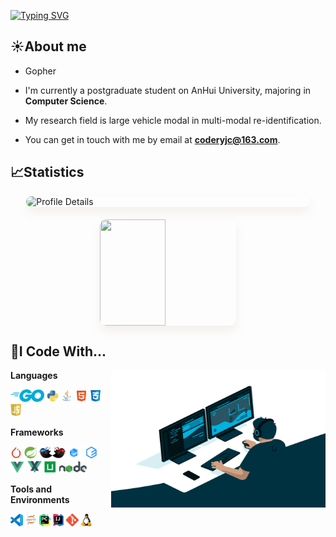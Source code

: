 <a href="https://git.io/typing-svg"><img src="https://readme-typing-svg.herokuapp.com?font=Sedan+SC&size=25&pause=1000&color=000000&center=true&vCenter=true&random=false&width=435&lines=Hello+World" alt="Typing SVG" /></a>

## ☀️About me

- Gopher

- I'm currently a postgraduate student on AnHui University, majoring in **Computer Science**.

- My research field is large vehicle modal in multi-modal re-identification.

- You can get in touch with me by email at **coderyjc@163.com**.


## 📈Statistics

<div style="display: flex; justify-content: center; width: 100%;">
    <div style="display: flex; flex-direction: column; align-items: center; gap: 20px; width: 90%; max-width: 600px;">
        <div style="display: flex; justify-content: center; align-items: center; width: 100%;">
            <img src="https://github-profile-summary-cards.vercel.app/api/cards/profile-details?username=coderyjc&theme=radical" alt="Profile Details" style="width: 100%; max-width: 600px; border-radius: 10px; box-shadow: 0 8px 16px rgba(184,164,126,0.15);" />
        </div>
        <div class="bottom" style="display: flex; justify-content: center; width: 100%; gap: 20px;">
            <img height="170px" src="https://github-readme-stats.vercel.app/api?theme=nightowl&username=coderyjc" style="width: 48%; border-radius: 10px; box-shadow: 0 8px 16px rgba(184,164,126,0.15);" />
        </div>
    </div>
</div>

## 🔨I Code With...

<img align="right" alt="GIF" src="assets/code.gif" width="343" height="220" title="Do what you like, and do it best!"> 

**Languages**

<code><img height="20" src="assets/go.png" alt="Go" title="Go"></code>
<code><img height="20" src="assets/python.png" alt="Python" title="Python"></code>
<code><img height="20" src="assets/java.png" alt="Java" title="Java"></code>
<code><img height="20" src="assets/html.png" alt="HTML" title="HTML"></code>
<code><img height="20" src="assets/css.png" alt="CSS" title="CSS"></code>
<code><img height="20" src="assets/js.png" alt="Javascript" title="Javascript"></code>

**Frameworks**

<code><img height="20" src="assets/pytorch.png" alt="Pytorch" title="Pytorch"></code>
<code><img height="20" src="assets/spring.png" alt="Spring" title="Spring"></code>
<code><img height="20" src="assets/mybatis.png" alt="MyBatis" title="MyBatis"></code>
<code><img height="20" src="assets/element.png" alt="Element" title="Element"></code>
<code><img height="20" src="assets/elementplus.png" alt="Element-Plus" title="Element-Plus"></code>
<code><img height="20" src="assets/vue.png" alt="Vue" title="Vue"></code>
<code><img height="20" src="assets/vuex.png" alt="Git" title="Vuex"></code>
<code><img height="20" src="assets/uniapp.png" alt="Uni-App" title="Uni-App"></code>
<code><img height="20" src="assets/node.png" alt="Node" title="Node"></code>

**Tools and Environments**

<code><img height="20" src="assets/vscode.png" alt="VSCode" title="VSCode"></code>
<code><img height="20" src="assets/jupyter.png" alt="Jupyter" title="Jupyter"></code>
<code><img height="20" src="assets/pycharm.png" alt="PyCharm" title="PyCharm"></code>
<code><img height="20" src="assets/idea.png" alt="IDEA" title="IDEA"></code>
<code><img height="20" src="assets/git.png" alt="Git" title="Git"></code>
<code><img height="20" src="assets/linux.png" alt="Linux" title="Linux"></code>
